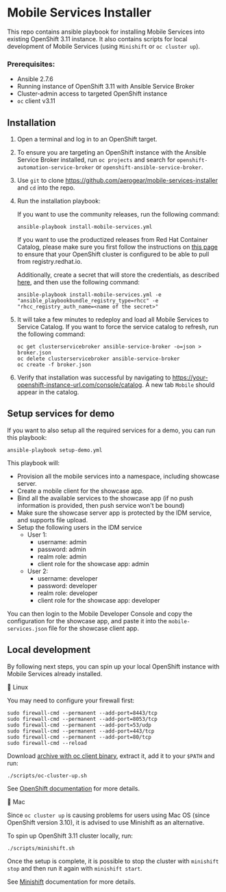 # Mobile Services Installer

This repo contains ansible playbook for installing Mobile Services into existing OpenShift 3.11 instance.
It also contains scripts for local development of Mobile Services (using `Minishift` or `oc cluster up`).

### Prerequisites:
* Ansible 2.7.6
* Running instance of OpenShift 3.11 with Ansible Service Broker
* Cluster-admin access to targeted OpenShift instance
* `oc` client v3.11

## Installation

1. Open a terminal and log in to an OpenShift target.
2. To ensure you are targeting an OpenShift instance with the Ansible Service Broker installed, run `oc projects` and search for `openshift-automation-service-broker` or `openshift-ansible-service-broker`.
3. Use `git` to clone https://github.com/aerogear/mobile-services-installer and `cd` into the repo.
4. Run the installation playbook:

    If you want to use the community releases, run the following command:

    ```
    ansible-playbook install-mobile-services.yml
    ```

    If you want to use the productized releases from Red Hat Container Catalog, please make sure you first follow the instructions on [this page](https://docs.openshift.com/container-platform/3.11/install_config/configuring_red_hat_registry.html) to ensure that your OpenShift cluster is configured to be able to pull from registry.redhat.io.

    Additionally, create a secret that will store the credentials, as described [here](https://docs.openshift.com/container-platform/3.11/install_config/oab_broker_configuration.html#oab-config-registry-storing-creds), and then use the following command:

    ```
    ansible-playbook install-mobile-services.yml -e "ansible_playbookbundle_registry_type=rhcc" -e "rhcc_registry_auth_name=<name of the secret>"
    ```

5. It will take a few minutes to redeploy and load all Mobile Services to Service Catalog. If you want to force the service catalog to refresh, run the following command:

    ```
    oc get clusterservicebroker ansible-service-broker -o=json > broker.json
    oc delete clusterservicebroker ansible-service-broker
    oc create -f broker.json
    ```

6. Verify that installation was successful by navigating to https://your-openshift-instance-url.com/console/catalog. A new tab `Mobile` should appear in the catalog.

## Setup services for demo

If you want to also setup all the required services for a demo, you can run this playbook:

```
ansible-playbook setup-demo.yml
```

This playbook will:

* Provision all the mobile services into a namespace, including showcase server.
* Create a mobile client for the showcase app.
* Bind all the available services to the showcase app (if no push information is provided, then push service won't be bound)
* Make sure the showcase server app is protected by the IDM service, and supports file upload.
* Setup the following users in the IDM service
  * User 1:
    * username: admin
    * password: admin
    * realm role: admin
    * client role for the showcase app: admin
  * User 2:
    * username: developer
    * password: developer
    * realm role: developer
    * client role for the showcase app: developer

You can then login to the Mobile Developer Console and copy the configuration for the showcase app, and paste it into the `mobile-services.json` file for the showcase client app.

## Local development

By following next steps, you can spin up your local OpenShift instance with Mobile Services already installed.

:penguin: Linux

You may need to configure your firewall first:

```
sudo firewall-cmd --permanent --add-port=8443/tcp
sudo firewall-cmd --permanent --add-port=8053/tcp
sudo firewall-cmd --permanent --add-port=53/udp
sudo firewall-cmd --permanent --add-port=443/tcp
sudo firewall-cmd --permanent --add-port=80/tcp
sudo firewall-cmd --reload
```

Download [archive with oc client binary](https://github.com/openshift/origin/releases/tag/v3.11.0), extract it, add it to your `$PATH` and run:

```
./scripts/oc-cluster-up.sh
```

See [OpenShift documentation](https://github.com/openshift/origin/blob/master/docs/cluster_up_down.md) for more details.

:apple: Mac

Since `oc cluster up` is causing problems for users using Mac OS (since OpenShift version 3.10), it is advised to use Minishift as an alternative.

To spin up OpenShift 3.11 cluster locally, run:

```
./scripts/minishift.sh
```

Once the setup is complete, it is possible to stop the cluster with `minishift stop` and then run it again with `minishift start`.

See [Minishift](https://docs.okd.io/latest/minishift/getting-started/index.html) documentation for more details.
